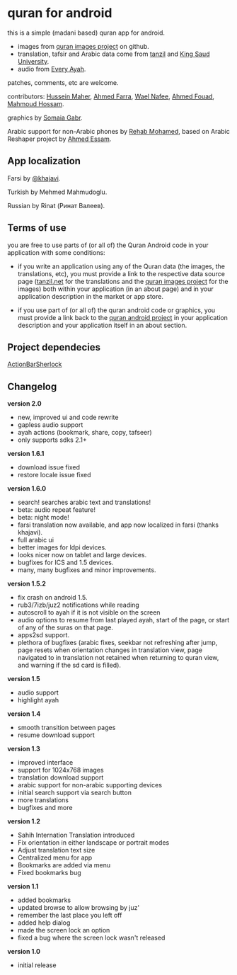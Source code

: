 quran for android
==================================

this is a simple (madani based) quran app for android.
- images from [quran images project](http://github.com/quran/quran.com-images) on github.
- translation, tafsir and Arabic data come from [tanzil](http://tanzil.net) and [King Saud University](http://quran.ksu.edu.sa/).
- audio from [Every Ayah](http://everyayah.com/).

patches, comments, etc are welcome.

contributors:
[Hussein Maher](http://twitter.com/husseinmaher),
[Ahmed Farra](http://github.com/afarra),
[Wael Nafee](http://twitter.com/wnafee),
[Ahmed Fouad](http://twitter.com/fo2ad),
[Mahmoud Hossam](http://github.com/mahmoudhossam).

graphics by [Somaia Gabr](http://twitter.com/somaiagabr).

Arabic support for non-Arabic phones by [Rehab Mohamed](http://twitter.com/hams_rrr), based on Arabic Reshaper project by [Ahmed Essam](http://twitter.com/Neo_4583).

App localization
------------------------
Farsi by [@khajavi](http://github.com/khajavi).

Turkish by Mehmed Mahmudoglu.

Russian by Rinat (Ринат Валеев).


Terms of use
------------
you are free to use parts of (or all of) the Quran Android code in your
application with some conditions:

* if you write an application using any of the Quran data (the images, the
translations, etc), you must provide a link to the respective data source
page ([tanzil.net](http://tanzil.net) for the translations and the
[quran images project](http://github.com/quran/quran.com-images) for the images)
both within your application (in an about page) and in your application
description in the market or app store.

* if you use part of (or all of) the quran android code or graphics, you
must provide a link back to the [quran android
project](http://github.com/ahmedre/quran_android) in your application
description and your application itself in an about section.

Project dependecies
-------------------
[ActionBarSherlock](http://abs.io)

Changelog
---------
**version 2.0**

- new, improved ui and code rewrite
- gapless audio support
- ayah actions (bookmark, share, copy, tafseer)
- only supports sdks 2.1+

**version 1.6.1**

- download issue fixed
- restore locale issue fixed

**version 1.6.0**

- search!  searches arabic text and translations!
- beta: audio repeat feature!
- beta: night mode!
- farsi translation now available, and app now localized in farsi (thanks khajavi).
- full arabic ui
- better images for ldpi devices.
- looks nicer now on tablet and large devices.
- bugfixes for ICS and 1.5 devices.
- many, many bugfixes and minor improvements.

**version 1.5.2**

- fix crash on android 1.5.
- rub3/7izb/juz2 notifications while reading
- autoscroll to ayah if it is not visible on the screen
- audio options to resume from last played ayah, start of the page, or start
  of any of the suras on that page.
- apps2sd support.
- plethora of bugfixes (arabic fixes, seekbar not refreshing after jump, page
  resets when orientation changes in translation view, page navigated to in
  translation not retained when returning to quran view, and warning if the
  sd card is filled).

**version 1.5**

- audio support
- highlight ayah

**version 1.4**

- smooth transition between pages
- resume download support

**version 1.3**

- improved interface
- support for 1024x768 images
- translation download support
- arabic support for non-arabic supporting devices
- initial search support via search button
- more translations
- bugfixes and more

**version 1.2**

- Sahih Internation Translation introduced
- Fix orientation in either landscape or portrait modes
- Adjust translation text size
- Centralized menu for app
- Bookmarks are added via menu
- Fixed bookmarks bug

**version 1.1**

- added bookmarks
- updated browse to allow browsing by juz'
- remember the last place you left off
- added help dialog
- made the screen lock an option
- fixed a bug where the screen lock wasn't released

**version 1.0**

- initial release
